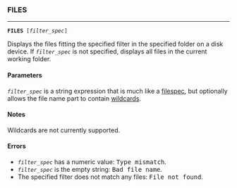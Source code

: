 ### FILES
***
<code><b>FILES</b> [<var>filter_spec</var>]</code>

Displays the files fitting the specified filter in the specified folder on a 
disk device. If <code><var>filter_spec</var></code> is not specified, displays all files in the current working folder.

#### Parameters
<code><var>filter_spec</var></code> is a string expression that is much like a [filespec](FILESPEC), but
optionally allows the file name part to contain [wildcards](wildcards).

#### Notes
Wildcards are not currently supported.

#### Errors
* <code><var>filter_spec</var></code> has a numeric value: <samp>Type mismatch</samp>.
* <code><var>filter_spec</var></code> is the empty string: <samp>Bad file name</samp>.
* The specified filter does not match any files: <samp>File not found</samp>.
